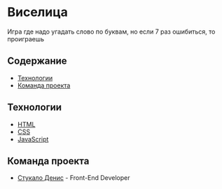 # Виселица

Игра где надо угадать слово по буквам, но если 7 раз ошибиться, то проиграешь

## Содержание

-   [Технологии](#технологии)
-   [Команда проекта](#команда-проекта)

## Технологии

-   [HTML](https://htmlbook.ru/css)
-   [CSS](https://htmlbook.ru/css)
-   [JavaScript](https://ecma-international.org/publications-and-standards/standards/ecma-262/)

## Команда проекта

-   [Стукало Денис](https://t.me/kneizor) - Front-End Developer
